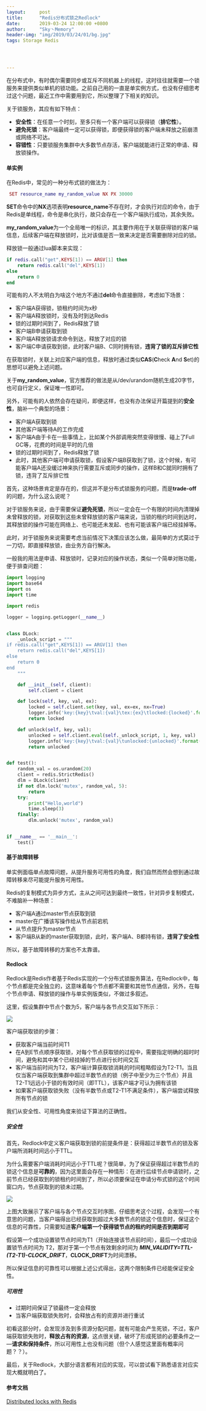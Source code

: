 ```yaml
---
layout:     post
title:      "Redis分布式锁之Redlock"
date:       2019-03-24 12:00:00 +0800
author:     "Sky丶Memory"
header-img: "img/2019/03/24/01/bg.jpg"
tags: Storage Redis




---
```


在分布式中，有时偶尔需要同步或互斥不同机器上的线程，这时往往就需要一个锁服务来提供类似单机的锁功能。之前自己用的一直是单实例方式，也没有仔细思考过这个问题，最近工作中需要用到它，所以整理了下相关的知识。

关于锁服务，其应有如下特点：

- **安全性**：在任意一个时刻，至多只有一个客户端可以获得锁（**排它性**）。
- **避免死锁**：客户端最终一定可以获得锁，即便获得锁的客户端未释放之前崩溃或网络不可达。
- **容错性**：只要锁服务集群中大多数节点存活，客户端就能进行正常的申请、释放锁操作。

#### 单实例

在Redis中，常见的一种分布式锁的做法为：

```lua
 SET resource_name my_random_value NX PX 30000
```

**SET**命令中的**NX**选项表明**resource_name**不存在时，才会执行对应的命令，由于Redis是单线程，命令是串化执行，故只会存在一个客户端执行成功，其余失败。

**my_random_value**为一个全局唯一的标识，其主要作用在于关联获得锁的客户端信息，后续客户端在释放锁时，比对该值是否一致来决定是否需要删除对应的锁。

释放锁一般通过lua脚本来实现：

```lua
if redis.call("get",KEYS[1]) == ARGV[1] then
    return redis.call("del",KEYS[1])
else
    return 0
end
```

可能有的人不太明白为啥这个地方不通过**del**命令直接删除，考虑如下场景：

- 客户端A获得锁，锁租约时间为x秒
- 客户端A释放锁时，没有及时到达Redis
- 锁的过期时间到了，Redis释放了锁
- 客户端B申请获取到锁
- 客户端A释放锁请求命令到达，释放了对应的锁
- 客户端C申请获取到锁，此时客户端B、C同时拥有锁，**违背了锁的互斥排它性**

在获取锁时，关联上对应客户端的信息，释放时通过类似**CAS**(**C**heck **A**nd **S**et)的思想可以避免上述问题。

关于**my_random_value**，官方推荐的做法是从/dev/urandom随机生成20字节，也可自行定义，保证唯一性即可。

另外，可能有的人依然会存在疑问，即便这样，也没有办法保证开篇提到的**安全性**，脑补一个典型的场景：

- 客户端A获取到锁
- 其他客户端等待A的工作完成
- 客户端A由于卡在一些事情上，比如某个外部调用突然变得很慢、碰上了Full GC等，花费的时间是平时的几倍
- 锁的过期时间到了，Redis释放了锁
- 此时，其他客户端可申请获取锁，假设客户端B获取到了锁，这个时候，有可能客户端A还没缓过神来执行需要互斥或同步的操作，这样B和C就同时拥有了锁，违背了互斥排它性

首先，这种场景肯定是存在的，但这并不是分布式锁服务的问题，而是**trade-off**的问题，为什么这么说呢？

对于锁服务来说，由于需要保证**避免死锁**，所以一定会在一个有限的时间内清理掉未曾释放的锁，对获取到这些未曾释放锁的客户端来说，当锁的租约时间到达时，其释放锁的操作可能在网络上、也可能还未发起、也有可能该客户端已经挂掉等。

此时，对于锁服务来说需要考虑当前情况下决策应该怎么做，最简单的方式莫过于一刀切，即直接释放锁，由业务方自行解决。

一般我的用法是申请、释放锁时，记录对应的操作状态，类似一个简单对账功能，便于排查问题：

```python
import logging
import base64
import os
import time

import redis

logger = logging.getLogger(__name__)


class DLock:
    _unlock_script = """
if redis.call("get",KEYS[1]) == ARGV[1] then
    return redis.call("del",KEYS[1])
else
    return 0
end
    """

    def __init__(self, client):
        self.client = client

    def lock(self, key, val, ex):
        locked = self.client.set(key, val, ex=ex, nx=True)
        logger.info('key:{key}\tval:{val}\tex:{ex}\tlocked:{locked}'.format(key=key, val=base64.b64encode(val), ex=ex, locked=bool(locked)))
        return locked

    def unlock(self, key, val):
        unlocked = self.client.eval(self._unlock_script, 1, key, val)
        logger.info('key:{key}\tval:{val}\tunlocked:{unlocked}'.format(key=key, val=base64.b64encode(val), unlocked=bool(unlocked)))
        return unlocked


def test():
    random_val = os.urandom(20)
    client = redis.StrictRedis()
    dlm = DLock(client)
    if not dlm.lock('mutex', random_val, 5):
        return
    try:
        print("Hello,world")
        time.sleep(3)
    finally:
        dlm.unlock('mutex', random_val)


if __name__ == '__main__':
    test()

```



#### 基于故障转移

单实例面临单点故障问题，从提升服务可用性的角度，我们自然而然会想到通过故障转移来尽可能提升服务可用性。

Redis的复制模式为异步方式，主从之间可达到最终一致性，针对异步复制模式，不难脑补一种场景：

- 客户端A通过master节点获取到锁
- master在广播该写操作给从节点前宕机
- 从节点提升为master节点
- 客户端B从新的master获取到锁，此时，客户端A、B都持有锁，**违背了安全性**

所以，基于故障转移的方案也不太靠谱。

#### Redlock

Redlock是Redis作者基于Redis实现的一个分布式锁服务算法，在Redlock中，每个节点都是完全独立的，这意味着每个节点都不需要和其他节点通信，另外，在每个节点申请、释放锁的操作与单实例版类似，不做过多叙述。

这里，假设集群中节点个数为5，客户端与各节点交互如下所示：

![](/img/2019/03/24/01/01.jpg)

客户端获取锁的步骤：

- 获取客户端当前时间T1
- 在A到E节点顺序获取锁，对每个节点获取锁的过程中，需要指定明确的超时时间，避免和其中某个已经挂掉的节点进行长时间交互
- 客户端当前时间为T2，客户端计算获取锁消耗的时间粗略假设为T2-T1，当且仅当客户端获取到集群中超过半数节点的锁（例子中至少为三个节点）并且T2-T1远远小于锁的有效时间（即TTL），该客户端才可认为拥有该锁
- 如果客户端获取锁失败（没有半数节点或T2-T1不满足条件），客户端尝试释放所有节点的锁

我们从安全性、可用性角度来验证下算法的正确性。

##### 安全性

首先，Redlock中定义客户端获取到锁的前提条件是：获得超过半数节点的锁及客户端所消耗时间远小于TTL。

为什么需要客户端消耗时间远小于TTL呢？很简单，为了保证获得超过半数节点的锁这个信息是**可靠的**，因为这里面会存在一种情形：在进行后续节点申请锁时，之前节点已经获取到的锁租约时间到了，所以必须要保证在申请分布式锁的这个时间窗口内，节点获取到的锁未过期。

![](/img/2019/03/24/01/02.jpg)

上图大致展示了客户端与各个节点交互时序图，仔细思考这个过程，会发现一个有意思的问题，当客户端得出已经获取到超过大多数节点的锁这个信息时，保证这个信息的可靠性，只需要知道**客户端第一个获得锁节点的租约时间是否到期即可**

假设第一个成功设置锁节点时间为T1（开始连接该节点前时间），最后一个成功设置锁节点时间为 T2，那对于第一个节点有效剩余时间为 ***MIN_VALIDITY=TTL-(T2-T1)-CLOCK_DRIFT***，**CLOCK_DRIFT**为时间漂移。

所以保证信息的可靠性可以根据上述公式得出，这两个限制条件已经能保证安全性。

##### 可用性

- 过期时间保证了锁最终一定会释放
- 当客户端获取锁失败时，会释放占有的资源并进行重试

初看这部分时，会发现涉及到多资源分配问题，就有可能会产生死锁，不过，客户端获取锁失败时，**释放占有的资源**，这点很关键，破坏了形成死锁的必要条件之一—**请求和保持条件**，所以可用性上也没有问题（但个人感觉这里面有概率问题？？）。

最后，关于Redlock，大部分语言都有对应的实现，可以尝试看下熟悉语言对应实现大概就明白了。



#### 参考文档

[Distributed locks with Redis](https://redis.io/topics/distlock)